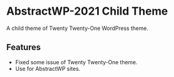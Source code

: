 # AbstractWP-2021 Child Theme

A child theme of Twenty Twenty-One WordPress theme.

## Features

- Fixed some issue of Twenty Twenty-One theme.
- Use for AbstractWP sites.
